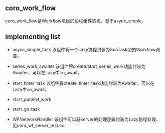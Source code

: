 ## coro_work_flow

coro_work_flow是Workflow项目的协程组件实现，基于async_simple。

## implementing list
* async_simple_task
  该组件将一个Lazy协程封装为SubTask交由Workflow调度。

* series_work_awaiter
  该组件将create/start_series_work功能封装为Awaiter，可以在Lazy中co_await。

* start_timer_task
  该组件将create_timer_task功能封装为Awaiter，可以在Lazy中co_await。

* start_parallel_work

* start_go_task

* WFNetworkHandler
  该组件可以将server的处理逻辑封装为Lazy协程处理，见coro_wf_server_test.cc